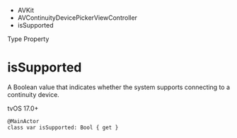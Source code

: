 

- AVKit
- AVContinuityDevicePickerViewController
-  isSupported 

Type Property

# isSupported

A Boolean value that indicates whether the system supports connecting to a continuity device.

tvOS 17.0+

``` source
@MainActor
class var isSupported: Bool { get }
```

